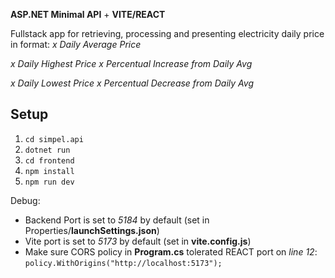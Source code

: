 **ASP.NET Minimal API** + **VITE/REACT**

Fullstack app for retrieving, processing and presenting electricity daily price in format:
*x Daily Average Price*

*x Daily Highest Price*
*x Percentual Increase from Daily Avg*

*x Daily Lowest Price*
*x Percentual Decrease from Daily Avg*

## Setup
1. `cd simpel.api`
2. `dotnet run`
3. `cd frontend`
4. `npm install`
5. `npm run dev`

Debug:
- Backend Port is set to *5184* by default (set in Properties/**launchSettings.json**)
- Vite port is set to *5173* by default (set in **vite.config.js**)
- Make sure CORS policy in **Program.cs** tolerated REACT port on *line 12*:
`policy.WithOrigins("http://localhost:5173");`